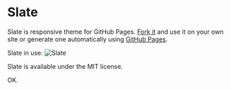 Slate
=====
Slate is responsive theme for GitHub Pages. [Fork it](https://github.com/jsncostello/slate/fork_select) and use it on your own site or generate one automatically using [GitHub Pages](http://pages.github.com).

Slate in use:
![Slate](https://cloud.githubusercontent.com/assets/416727/17308540/72c4b6ce-57ef-11e6-9f68-12f6327edfde.png)

Slate is available under the MIT license.

OK.